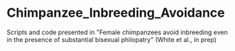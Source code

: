 # Chimpanzee_Inbreeding_Avoidance
 Scripts and code presented in "Female chimpanzees avoid inbreeding even in the presence of substantial bisexual philopatry" (White et al., in prep)
